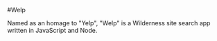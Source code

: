 #Welp

Named as an homage to "Yelp", "Welp" is a Wilderness site search app written in JavaScript and Node.
